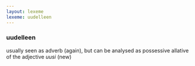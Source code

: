 ```yaml
---
layout: lexeme
lexeme: uudelleen
---
```


###  uudelleen 
usually seen as adverb (again), but can be analysed as possessive allative of the adjective *uusi* (new)

